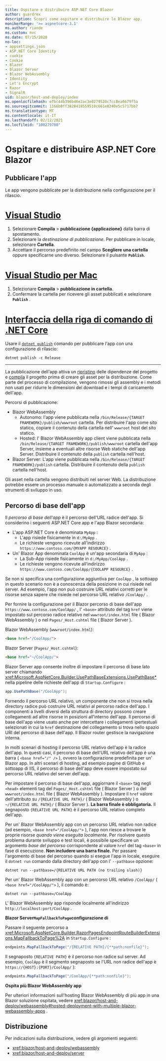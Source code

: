 ```yaml
---
title: Ospitare e distribuire ASP.NET Core Blazor
author: guardrex
description: Scopri come ospitare e distribuire le Blazor app.
monikerRange: '>= aspnetcore-3.1'
ms.author: riande
ms.custom: mvc
ms.date: 07/15/2020
no-loc:
- appsettings.json
- ASP.NET Core Identity
- cookie
- Cookie
- Blazor
- Blazor Server
- Blazor WebAssembly
- Identity
- Let's Encrypt
- Razor
- SignalR
uid: blazor/host-and-deploy/index
ms.openlocfilehash: e7bc44b396b46e2ac3e0279520c7cc8ea6679f5a
ms.sourcegitcommit: 1166b0ff3828418559510c661e8240e5c5717bb7
ms.translationtype: MT
ms.contentlocale: it-IT
ms.lasthandoff: 02/12/2021
ms.locfileid: "100279780"
---
```

# <a name="host-and-deploy-aspnet-core-blazor"></a>Ospitare e distribuire ASP.NET Core Blazor

## <a name="publish-the-app"></a>Pubblicare l'app

Le app vengono pubblicate per la distribuzione nella configurazione per il rilascio.

# <a name="visual-studio"></a>[Visual Studio](#tab/visual-studio)

1. Selezionare **Compila**  >  **pubblicazione {applicazione}** dalla barra di spostamento.
1. Selezionare la *destinazione di pubblicazione*. Per pubblicare in locale, selezionare **Cartella**.
1. Accettare il percorso predefinito nel campo **Scegliere una cartella** oppure specificarne uno diverso. Selezionare il pulsante **`Publish`**.

# <a name="visual-studio-for-mac"></a>[Visual Studio per Mac](#tab/visual-studio-mac)

1. Selezionare **Compila**  >  **pubblicazione in cartella**.
1. Confermare la cartella per ricevere gli asset pubblicati e selezionare **`Publish`** .

# <a name="net-core-cli"></a>[Interfaccia della riga di comando di .NET Core](#tab/netcore-cli)

Usare il [`dotnet publish`](/dotnet/core/tools/dotnet-publish) comando per pubblicare l'app con una configurazione di rilascio:

```dotnetcli
dotnet publish -c Release
```

---

La pubblicazione dell'app attiva un [ripristino](/dotnet/core/tools/dotnet-restore) delle dipendenze del progetto e [compila](/dotnet/core/tools/dotnet-build) il progetto prima di creare gli asset per la distribuzione. Come parte del processo di compilazione, vengono rimossi gli assembly e i metodi non usati per ridurre le dimensioni del download e i tempi di caricamento dell'app.

Percorsi di pubblicazione:

* Blazor WebAssembly
  * Autonomo: l'app viene pubblicata nella `/bin/Release/{TARGET FRAMEWORK}/publish/wwwroot` cartella. Per distribuire l'app come sito statico, copiare il contenuto della cartella nell' `wwwroot` host del sito statico.
  * Hosted: l' Blazor WebAssembly app client viene pubblicata nella `/bin/Release/{TARGET FRAMEWORK}/publish/wwwroot` cartella dell'app Server, insieme a eventuali altre risorse Web statiche dell'app Server. Distribuire il contenuto della `publish` cartella nell'host.
* Blazor Server: L'app viene pubblicata nella `/bin/Release/{TARGET FRAMEWORK}/publish` cartella. Distribuire il contenuto della `publish` cartella nell'host.

Gli asset nella cartella vengono distribuiti nel server Web. La distribuzione potrebbe essere un processo manuale o automatizzato a seconda degli strumenti di sviluppo in uso.

## <a name="app-base-path"></a>Percorso di base dell'app

Il *percorso di base dell'app* è il percorso dell'URL radice dell'app. Si considerino i seguenti ASP.NET Core app e l'app Blazor secondaria:

* L'app ASP.NET Core è denominata `MyApp` :
  * L'app risiede fisicamente in `d:/MyApp` .
  * Le richieste vengono ricevute all'indirizzo `https://www.contoso.com/{MYAPP RESOURCE}` .
* Un' Blazor App denominata `CoolApp` è un'app secondaria di `MyApp` :
  * La Sub-App risiede fisicamente in `d:/MyApp/CoolApp` .
  * Le richieste vengono ricevute all'indirizzo `https://www.contoso.com/CoolApp/{COOLAPP RESOURCE}` .

Se non si specifica una configurazione aggiuntiva per `CoolApp` , la sottoapp in questo scenario non è a conoscenza della posizione in cui risiede nel server. Ad esempio, l'app non può costruire URL relativi corretti per le risorse senza sapere che risiede nel percorso URL relativo `/CoolApp/` .

Per fornire la configurazione per il Blazor percorso di base dell'app `https://www.contoso.com/CoolApp/` , l' `<base>` attributo del tag `href` viene impostato sul percorso radice relativo nel `wwwroot/index.html` file ( Blazor WebAssembly ) o nel `Pages/_Host.cshtml` file ( Blazor Server ).

Blazor WebAssembly (`wwwroot/index.html`):

```html
<base href="/CoolApp/">
```

Blazor Server (`Pages/_Host.cshtml`):

```html
<base href="~/CoolApp/">
```

Blazor Server app consente inoltre di impostare il percorso di base lato server chiamando <xref:Microsoft.AspNetCore.Builder.UsePathBaseExtensions.UsePathBase*> nella pipeline delle richieste dell'app di `Startup.Configure` :

```csharp
app.UsePathBase("/CoolApp");
```

Fornendo il percorso URL relativo, un componente che non si trova nella directory radice può costruire URL relativi al percorso radice dell'app. I componenti a livelli diversi della struttura di directory possono creare collegamenti ad altre risorse in posizioni all'interno dell'app. Il percorso di base dell'app viene usato anche per intercettare i collegamenti ipertestuali selezionati in cui la `href` destinazione del collegamento si trova nello spazio URI del percorso di base dell'app. Il Blazor router gestisce la navigazione interna.

In molti scenari di hosting il percorso URL relativo dell'app è la radice dell'app. In questi casi, il percorso di base dell'URL relativo dell'app è una barra ( `<base href="/" />` ), ovvero la configurazione predefinita per un' Blazor app. In altri scenari di hosting, ad esempio pagine di GitHub e sottoapp di IIS, il percorso di base dell'app deve essere impostato sul percorso URL relativo del server dell'app.

Per impostare il percorso di base dell'app, aggiornare il `<base>` tag negli `<head>` elementi tag del `Pages/_Host.cshtml` file ( Blazor Server ) o del `wwwroot/index.html` file ( Blazor WebAssembly ). Impostare il `href` valore dell'attributo su `/{RELATIVE URL PATH}/` ( Blazor WebAssembly ) o `~/{RELATIVE URL PATH}/` ( Blazor Server ). **La barra finale è obbligatoria.** Il segnaposto `{RELATIVE URL PATH}` è il percorso URL relativo completo dell'app.

Per un' Blazor WebAssembly app con un percorso URL relativo non radice (ad esempio, `<base href="/CoolApp/">` ), l'app non riesce a trovare le proprie risorse *quando viene eseguita localmente*. Per risolvere questo problema durante sviluppo e test locali, è possibile specificare un argomento *base del percorso* corrispondente al valore `href` del tag `<base>` in fase di esecuzione. **Non includere una barra finale.** Per passare l'argomento di base del percorso quando si esegue l'app in locale, eseguire il `dotnet run` comando dalla directory dell'app con l' `--pathbase` opzione:

```dotnetcli
dotnet run --pathbase=/{RELATIVE URL PATH (no trailing slash)}
```

Per un' Blazor WebAssembly app con un percorso URL relativo `/CoolApp/` ( `<base href="/CoolApp/">` ), il comando è:

```dotnetcli
dotnet run --pathbase=/CoolApp
```

L' Blazor WebAssembly app risponde localmente all'indirizzo `http://localhost:port/CoolApp` .

**Blazor Server`MapFallbackToPage`configurazione di**

Passare il seguente percorso a <xref:Microsoft.AspNetCore.Builder.RazorPagesEndpointRouteBuilderExtensions.MapFallbackToPage%2A> in `Startup.Configure` :

```csharp
endpoints.MapFallbackToPage("/{RELATIVE PATH}/{**path:nonfile}");
```

Il segnaposto `{RELATIVE PATH}` è il percorso non radice sul server. Ad esempio, `CoolApp` è il segmento segnaposto se l'URL non radice dell'app è `https://{HOST}:{PORT}/CoolApp/` ):

```csharp
endpoints.MapFallbackToPage("/CoolApp/{**path:nonfile}");
```

**Ospita più Blazor WebAssembly app**

Per ulteriori informazioni sull'hosting Blazor WebAssembly di più app in una Blazor soluzione ospitata, vedere <xref:blazor/host-and-deploy/webassembly#hosted-deployment-with-multiple-blazor-webassembly-apps> .

## <a name="deployment"></a>Distribuzione

Per indicazioni sulla distribuzione, vedere gli argomenti seguenti:

* <xref:blazor/host-and-deploy/webassembly>
* <xref:blazor/host-and-deploy/server>
